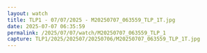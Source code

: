 ```yaml
---
layout: watch
title: TLP1 - 07/07/2025 - M20250707_063559_TLP_1T.jpg
date: 2025-07-07 06:35:59
permalink: /2025/07/07/watch/M20250707_063559_TLP_1
capture: TLP1/2025/202507/20250706/M20250707_063559_TLP_1T.jpg
---
```

